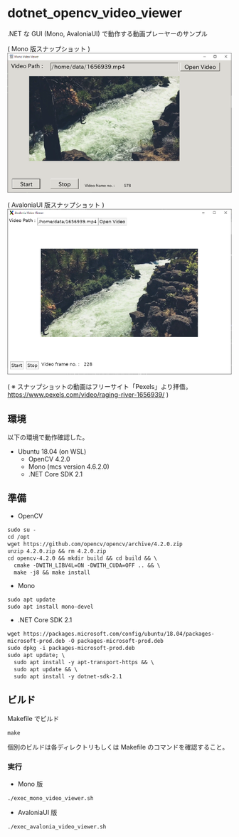 # dotnet_opencv_video_viewer

.NET な GUI (Mono, AvaloniaUI) で動作する動画プレーヤーのサンプル  
  
 ( Mono 版スナップショット )
 ![Mono snapshot](https://github.com/KazukiNagasawa/dotnet_opencv_video_viewer/blob/main/images/snapshot_mono.png)
 
 ( AvaloniaUI 版スナップショット )
 ![AvaloniaUI snapshot](https://github.com/KazukiNagasawa/dotnet_opencv_video_viewer/blob/main/images/snapshot_avalonia_ui.png)

( ※ スナップショットの動画はフリーサイト「Pexels」より拝借。https://www.pexels.com/video/raging-river-1656939/ )

## 環境
以下の環境で動作確認した。
- Ubuntu 18.04 (on WSL)
    - OpenCV 4.2.0
    - Mono (mcs version 4.6.2.0)
    - .NET Core SDK 2.1


## 準備
- OpenCV
```
sudo su - 
cd /opt
wget https://github.com/opencv/opencv/archive/4.2.0.zip
unzip 4.2.0.zip && rm 4.2.0.zip
cd opencv-4.2.0 && mkdir build && cd build && \
  cmake -DWITH_LIBV4L=ON -DWITH_CUDA=OFF .. && \
  make -j8 && make install
```

- Mono
```
sudo apt update
sudo apt install mono-devel
```

- .NET Core SDK 2.1
```
wget https://packages.microsoft.com/config/ubuntu/18.04/packages-microsoft-prod.deb -O packages-microsoft-prod.deb
sudo dpkg -i packages-microsoft-prod.deb
sudo apt update; \
  sudo apt install -y apt-transport-https && \
  sudo apt update && \
  sudo apt install -y dotnet-sdk-2.1
```


## ビルド
Makefile でビルド
```
make
```

個別のビルドは各ディレクトリもしくは Makefile のコマンドを確認すること。


### 実行
- Mono 版
```
./exec_mono_video_viewer.sh
```

- AvaloniaUI 版
```
./exec_avalonia_video_viewer.sh
```
